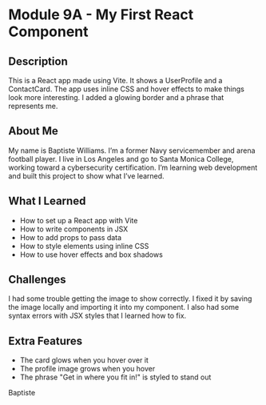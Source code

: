 # Module 9A - My First React Component

## Description
This is a React app made using Vite. It shows a UserProfile and a ContactCard. The app uses inline CSS and hover effects to make things look more interesting. I added a glowing border and a phrase that represents me.

## About Me
My name is Baptiste Williams. I’m a former Navy servicemember and arena football player. I live in Los Angeles and go to Santa Monica College, working toward a cybersecurity certification. I’m learning web development and built this project to show what I’ve learned.

## What I Learned
- How to set up a React app with Vite
- How to write components in JSX
- How to add props to pass data
- How to style elements using inline CSS
- How to use hover effects and box shadows

## Challenges
I had some trouble getting the image to show correctly. I fixed it by saving the image locally and importing it into my component. I also had some syntax errors with JSX styles that I learned how to fix.

## Extra Features
- The card glows when you hover over it
- The profile image grows when you hover
- The phrase "Get in where you fit in!" is styled to stand out

Baptiste
